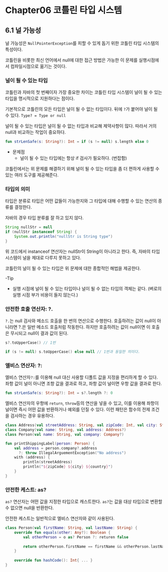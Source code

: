 # Chapter06 코틀린 타입 시스템

## 6.1 널 가능성

널 가능성은 `NullPointerException`를 피할 수 있게 돕기 위한 코틀린 타입 시스템의 특성이다. 

코틀린을 비롯한 최신 언어에서 null에 대한 접근 방법은 가능한 이 문제를 실행시점에서 컴파일시점으로 옮기는 것이다. 

### 널이 될 수 있는 타입

코틀린과 자바의 첫 번째이자 가장 중요한 차이는 코틀린 타입 시스템이 널이 될 수 있는 타입을 명시적으로 지원하다는 점이다.

기본적으로 코틀린의 모든 타입은 널이 될 수 없는 타입이다. 뒤에 `?`가 붙어야 널이 될 수 있다.
`Type? = Type or null`

널이 될 수 있는 타입은 널이 될 수 없는 타입과 비교해 제약사항이 많다. 따라서 거의 null과 비교하는 작업이 중요하다.
```kotlin
fun strLenSafe(s: String?): Int = if (s != null) s.length else 0
```
- 문제점
  - 널이 될 수 있는 타입에는 항상 if 검사가 필요하다. (번잡함)

코틀린에서는 위 문제를 해결하기 위해 널이 될 수 있는 타입을 좀 더 편하게 사용할 수 있는 여러 도구를 제공해준다.

### 타입의 의미

타입은 분류로 타입은 어떤 값들이 가능한지와 그 타입에 대해 수행할 수 있는 연산의 종류를 결정한다.

자바의 경우 타입 분류를 잘 하고 있지 않다. 
```java
String nullStr = null
if (nullStr instanceof String) {
    System.out.println("nullStr is String type")
}
```
위 코드에서 instanceof 연산자는 nullStr이 String이 아니라고 한다. 즉, 자바의 타입 시스템이 널을 제대로 다루지 못하고 있다.

코틀린의 널이 될 수 있는 타입은 위 문제에 대한 종합적인 해법을 제공한다.

-Tip
  - 실행 시점에 널이 될 수 있는 타입이나 널이 될 수 없는 타입의 객체는 같다. (벼로의 실행 시점 부가 비용이 들지 않는다.)

### 안전한 호출 연산자: ?.

`?.`는 null 검사와 메소드 호출을 한 번의 연산으로 수행한다. 호출하려는 값이 null이 아니라면 ?.은 일반 메소드 호출처럼 작동한다. 하지만 호출하려는 값이
null이면 이 호출은 무시되고 null이 결과 값이 된다.
```kotlin
s?.toUpperCase() // 1번

if (s != null) s.toUpperCase() else null // 1번과 동일한 의미다.
```

### 엘비스 연산자: ?:

엘비스 연산자`?:`를 이용해 null 대신 사용할 디폴트 값을 지정을 편리하게 할 수 있다. 좌항 값이 널이 아니면 조항 값을 결과로 하고, 좌항 값이 널이면 우항 값을 결과로
한다.
```kotlin
fun strLenSafe(s: String?): Int = s?.length ?: 0
```

엘비스 연산자의 우항에 `return`, `throw`등의 연산을 넣을 수 있고, 이를 이용해 좌항이 널이면 즉시 어떤 값을 반환하거나 예외를 던질 수 있다.
이런 패턴은 함수의 전제 조건을 검사하는 경우 유용하다.
```kotlin
class Address(val streetAddress: String, val zipCode: Int, val city: String, val country: String)
class Company(val name: String, val address: Address?)
class Person(val name: String, val company: Company?)

fun printShippingLabel(person: Person) {
    val address = person.company?.address
      ?: throw IllegalArguementException("No address")
    with (address) {
        println(streetAddress)
        println("${zipCode} ${city} ${country}")
    }
}
```

### 안전한 케스트: as?

`as?` 연산자는 어떤 값을 지정한 타입으로 캐스트한다. `as?`는 값을 대상 타입으로 변환할 수 없으면 null을 반환한다.

안전한 케스트는 일반적으로 엘비스 연산자와 같이 사용된다.
```kotlin
class Person(val firstName: String, val lastName: String) {
    override fun equals(other: Any?): Boolean {
        val otherPerson = o as? Person ?: returen false
      
        return otherPerson.firstName == firstName && otherPerson.lastName == lastName
    }
  
    override fun hashCode(): Int{ ... }
}
```